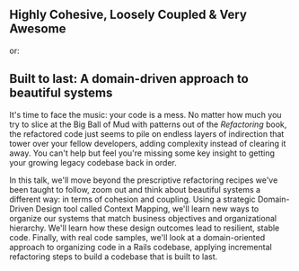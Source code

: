 Highly Cohesive, Loosely Coupled & Very Awesome
-----------------------------------------------

or:

Built to last: A domain-driven approach to beautiful systems
------------------------------------------------------------

It's time to face the music: your code is a mess. No matter how much you try to slice at the Big Ball of Mud with patterns out of the *Refactoring* book, the refactored code just seems to pile on endless layers of indirection that tower over your fellow developers, adding complexity instead of clearing it away. You can't help but feel you're missing some key insight to getting your growing legacy codebase back in order.

In this talk, we'll move beyond the prescriptive refactoring recipes we've been taught to follow, zoom out and think about beautiful systems a different way: in terms of cohesion and coupling. Using a strategic Domain-Driven Design tool called Context Mapping, we'll learn new ways to organize our systems that match business objectives and organizational hierarchy. We'll learn how these design outcomes lead to resilient, stable code. Finally, with real code samples, we'll look at a domain-oriented approach to organizing code in a Rails codebase, applying incremental refactoring steps to build a codebase that is built to last.
